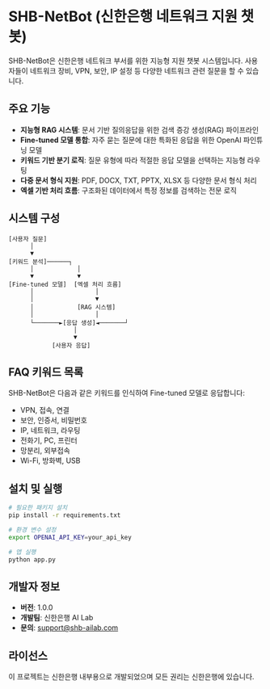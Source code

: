 # SHB-NetBot (신한은행 네트워크 지원 챗봇)

SHB-NetBot은 신한은행 네트워크 부서를 위한 지능형 지원 챗봇 시스템입니다. 
사용자들이 네트워크 장비, VPN, 보안, IP 설정 등 다양한 네트워크 관련 질문을 할 수 있습니다.

## 주요 기능

- **지능형 RAG 시스템**: 문서 기반 질의응답을 위한 검색 증강 생성(RAG) 파이프라인
- **Fine-tuned 모델 통합**: 자주 묻는 질문에 대한 특화된 응답을 위한 OpenAI 파인튜닝 모델
- **키워드 기반 분기 로직**: 질문 유형에 따라 적절한 응답 모델을 선택하는 지능형 라우팅
- **다중 문서 형식 지원**: PDF, DOCX, TXT, PPTX, XLSX 등 다양한 문서 형식 처리
- **엑셀 기반 처리 흐름**: 구조화된 데이터에서 특정 정보를 검색하는 전문 로직

## 시스템 구성

```
[사용자 질문]
      │
      ▼
[키워드 분석]──────┐
      │            │
      ▼            ▼
[Fine-tuned 모델]  [엑셀 처리 흐름]
      │                 │
      │                 ▼
      │            [RAG 시스템]
      │                 │
      └───────►[응답 생성]◄───────┘
                  │
                  ▼
            [사용자 응답]
```

## FAQ 키워드 목록

SHB-NetBot은 다음과 같은 키워드를 인식하여 Fine-tuned 모델로 응답합니다:

- VPN, 접속, 연결
- 보안, 인증서, 비밀번호
- IP, 네트워크, 라우팅
- 전화기, PC, 프린터
- 망분리, 외부접속
- Wi-Fi, 방화벽, USB

## 설치 및 실행

```bash
# 필요한 패키지 설치
pip install -r requirements.txt

# 환경 변수 설정
export OPENAI_API_KEY=your_api_key

# 앱 실행
python app.py
```

## 개발자 정보

- **버전**: 1.0.0
- **개발팀**: 신한은행 AI Lab
- **문의**: support@shb-ailab.com

## 라이선스

이 프로젝트는 신한은행 내부용으로 개발되었으며 모든 권리는 신한은행에 있습니다.